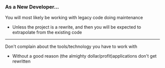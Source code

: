 ### As a New Developer...
You will most likely be working with legacy code doing maintenance
- Unless the project is a rewrite, and then you will be expected to extrapolate from the existing code
---
Don't complain about the tools/technology you have to work with
- Without a good reason (the almighty dollar/profit)applications don't get rewritten